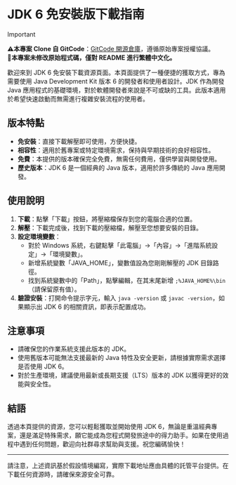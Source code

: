 # JDK 6 免安裝版下載指南

> [!IMPORTANT]
> ⚠️**本專案 Clone 自 GitCode**：[GitCode 開源倉庫](https://gitcode.com/open-source-toolkit/7280d)，遵循原始專案授權協議。  
> 📢**本專案未修改原始程式碼，僅對 README 進行繁體中文化。**  

歡迎來到 JDK 6 免安裝下載資源頁面。本頁面提供了一種便捷的獲取方式，專為需要使用 Java Development Kit 版本 6 的開發者和使用者設計。JDK 作為開發 Java 應用程式的基礎環境，對於軟體開發者來說是不可或缺的工具。此版本適用於希望快速啟動而無需進行複雜安裝流程的使用者。

## 版本特點
- **免安裝**：直接下載解壓即可使用，方便快捷。
- **相容性**：適用於舊專案或特定環境需求，保持與早期技術的良好相容性。
- **免費**：本提供的版本確保完全免費，無需任何費用，僅供學習與開發使用。
- **歷史版本**：JDK 6 是一個經典的 Java 版本，適用於許多傳統的 Java 應用開發。

## 使用說明
1. **下載**：點擊「下載」按鈕，將壓縮檔保存到您的電腦合適的位置。
2. **解壓**：下載完成後，找到下載的壓縮檔，解壓至您想要安裝的目錄。
3. **設定環境變數**：
   - 對於 Windows 系統，右鍵點擊「此電腦」->「內容」->「進階系統設定」->「環境變數」。
   - 新增系統變數「JAVA_HOME」，變數值設為您剛剛解壓的 JDK 目錄路徑。
   - 找到系統變數中的「Path」，點擊編輯，在其末尾新增 `;%JAVA_HOME%\bin`（請保留原有值）。
4. **驗證安裝**：打開命令提示字元，輸入 `java -version` 或 `javac -version`，如果顯示出 JDK 6 的相關資訊，即表示配置成功。

## 注意事項
- 請確保您的作業系統支援此版本的 JDK。
- 使用舊版本可能無法支援最新的 Java 特性及安全更新，請根據實際需求選擇是否使用 JDK 6。
- 對於生產環境，建議使用最新或長期支援（LTS）版本的 JDK 以獲得更好的效能與安全性。

## 結語
透過本頁提供的資源，您可以輕鬆獲取並開始使用 JDK 6，無論是重溫經典專案，還是滿足特殊需求，願它能成為您程式開發旅途中的得力助手。如果在使用過程中遇到任何問題，歡迎向社群尋求幫助與支援。祝您編碼愉快！

---

請注意，上述資訊基於假設情境編寫，實際下載地址應由具體的託管平台提供。在下載任何資源時，請確保來源安全可靠。

